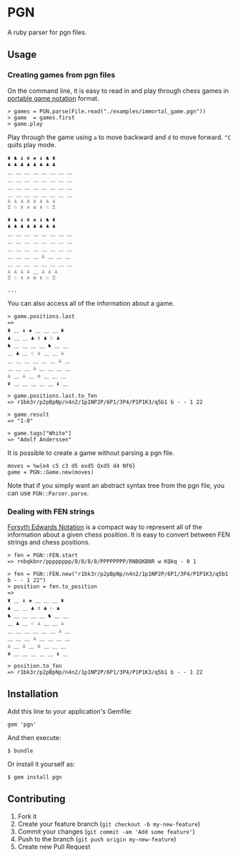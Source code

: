# PGN

A ruby parser for pgn files. 

## Usage

### Creating games from pgn files

On the command line, it is easy to read in and play through chess games
in [portable game notation](http://en.wikipedia.org/wiki/Portable_Game_Notation) format.

    > games = PGN.parse(File.read("./examples/immortal_game.pgn"))
    > game  = games.first
    > game.play

Play through the game using `a` to move backward and `d` to move
forward. `^C` quits play mode.

    ♜ ♞ ♝ ♛ ♚ ♝ ♞ ♜
    ♟ ♟ ♟ ♟ ♟ ♟ ♟ ♟
    ＿ ＿ ＿ ＿ ＿ ＿ ＿ ＿
    ＿ ＿ ＿ ＿ ＿ ＿ ＿ ＿
    ＿ ＿ ＿ ＿ ＿ ＿ ＿ ＿
    ＿ ＿ ＿ ＿ ＿ ＿ ＿ ＿
    ♙ ♙ ♙ ♙ ♙ ♙ ♙ ♙
    ♖ ♘ ♗ ♕ ♔ ♗ ♘ ♖

    ♜ ♞ ♝ ♛ ♚ ♝ ♞ ♜
    ♟ ♟ ♟ ♟ ♟ ♟ ♟ ♟
    ＿ ＿ ＿ ＿ ＿ ＿ ＿ ＿
    ＿ ＿ ＿ ＿ ＿ ＿ ＿ ＿
    ＿ ＿ ＿ ＿ ＿ ＿ ＿ ＿
    ＿ ＿ ＿ ＿ ♙ ＿ ＿ ＿
    ＿ ＿ ＿ ＿ ＿ ＿ ＿ ＿
    ♙ ♙ ♙ ♙ ＿ ♙ ♙ ♙
    ♖ ♘ ♗ ♕ ♔ ♗ ♘ ♖

    ...

You can also access all of the information about a game.

    > game.positions.last
    =>
    ♜ ＿ ♝ ♚ ＿ ＿ ＿ ♜
    ♟ ＿ ＿ ♟ ♗ ♟ ♘ ♟
    ♞ ＿ ＿ ＿ ＿ ♞ ＿ ＿
    ＿ ♟ ＿ ♘ ♙ ＿ ＿ ♙
    ＿ ＿ ＿ ＿ ＿ ＿ ♙ ＿
    ＿ ＿ ＿ ♙ ＿ ＿ ＿ ＿
    ♙ ＿ ♙ ＿ ♔ ＿ ＿ ＿
    ♛ ＿ ＿ ＿ ＿ ＿ ♝ ＿

    > game.positions.last.to_fen
    => r1bk3r/p2pBpNp/n4n2/1p1NP2P/6P1/3P4/P1P1K3/q5b1 b - - 1 22

    > game.result
    => "1-0"

    > game.tags["White"]
    => "Adolf Anderssen"

It is possible to create a game without parsing a pgn file.

    moves = %w{e4 c5 c3 d5 exd5 Qxd5 d4 Nf6}
    game = PGN::Game.new(moves)

Note that if you simply want an abstract syntax tree from the pgn file,
you can use `PGN::Parser.parse`.

### Dealing with FEN strings

[Forsyth Edwards Notation](http://en.wikipedia.org/wiki/Forsyth%E2%80%93Edwards_Notation)
is a compact way to represent all of the information about a given chess
position. It is easy to convert between FEN strings and chess positions.

    > fen = PGN::FEN.start
    => rnbqkbnr/pppppppp/8/8/8/8/PPPPPPPP/RNBQKBNR w KQkq - 0 1

    > fen = PGN::FEN.new("r1bk3r/p2pBpNp/n4n2/1p1NP2P/6P1/3P4/P1P1K3/q5b1 b - - 1 22")
    > position = fen.to_position
    =>
    ♜ ＿ ♝ ♚ ＿ ＿ ＿ ♜
    ♟ ＿ ＿ ♟ ♗ ♟ ♘ ♟
    ♞ ＿ ＿ ＿ ＿ ♞ ＿ ＿
    ＿ ♟ ＿ ♘ ♙ ＿ ＿ ♙
    ＿ ＿ ＿ ＿ ＿ ＿ ♙ ＿
    ＿ ＿ ＿ ♙ ＿ ＿ ＿ ＿
    ♙ ＿ ♙ ＿ ♔ ＿ ＿ ＿
    ♛ ＿ ＿ ＿ ＿ ＿ ♝ ＿

    > position.to_fen
    => r1bk3r/p2pBpNp/n4n2/1p1NP2P/6P1/3P4/P1P1K3/q5b1 b - - 1 22

## Installation

Add this line to your application's Gemfile:

    gem 'pgn'

And then execute:

    $ bundle

Or install it yourself as:

    $ gem install pgn

## Contributing

1. Fork it
2. Create your feature branch (`git checkout -b my-new-feature`)
3. Commit your changes (`git commit -am 'Add some feature'`)
4. Push to the branch (`git push origin my-new-feature`)
5. Create new Pull Request
